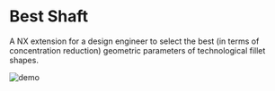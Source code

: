 # Best Shaft
A NX extension for a design engineer to select the best (in terms of concentration reduction) geometric parameters of technological fillet shapes.

![demo](https://github.com/f55desu/bestshaft/assets/67709368/0ca0f35f-ce55-444c-b0ce-f46b068e563e)
